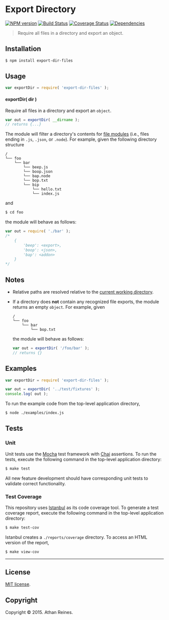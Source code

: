 Export Directory
===
[![NPM version][npm-image]][npm-url] [![Build Status][travis-image]][travis-url] [![Coverage Status][codecov-image]][codecov-url] [![Dependencies][dependencies-image]][dependencies-url]

> Require all files in a directory and export an object.


## Installation

``` bash
$ npm install export-dir-files
```


## Usage

``` javascript
var exportDir = require( 'export-dir-files' );
```

#### exportDir( dir )

Require all files in a directory and export an `object`.

``` javascript
var out = exportDir( __dirname );
// returns {...}
```

The module will filter a directory's contents for [file modules](https://nodejs.org/api/modules.html#modules_file_modules) (i.e., files ending in `.js`, `.json`, or `.node`). For example, given the following directory structure

```
/
└── foo
    └── bar
        └── beep.js
        └── boop.json
        └── bap.node
        └── bop.txt
        └── bip
            └── hello.txt
            └── index.js
```

and 

``` bash
$ cd foo
```

the module will behave as follows:

``` javascript
var out = require( './bar' );
/*
	{
		'beep': <export>,
		'boop': <json>,
		'bap': <addon>
	}
*/
```


## Notes

*	Relative paths are resolved relative to the [current working directory](https://github.com/kgryte/utils-cwd).
*	If a directory does __not__ contain any recognized file exports, the module returns an empty `object`. For example, given

	```
	/
	└── foo
	    └── bar
	        └── bop.txt
	```

	the module will behave as follows:

	``` javascript
	var out = exportDir( '/foo/bar' );
	// returns {}
	```


## Examples

``` javascript
var exportDir = require( 'export-dir-files' );

var out = exportDir( '../test/fixtures' );
console.log( out );
```

To run the example code from the top-level application directory,

``` bash
$ node ./examples/index.js
```


## Tests

### Unit

Unit tests use the [Mocha](http://mochajs.org/) test framework with [Chai](http://chaijs.com) assertions. To run the tests, execute the following command in the top-level application directory:

``` bash
$ make test
```

All new feature development should have corresponding unit tests to validate correct functionality.


### Test Coverage

This repository uses [Istanbul](https://github.com/gotwarlost/istanbul) as its code coverage tool. To generate a test coverage report, execute the following command in the top-level application directory:

``` bash
$ make test-cov
```

Istanbul creates a `./reports/coverage` directory. To access an HTML version of the report,

``` bash
$ make view-cov
```


---
## License

[MIT license](http://opensource.org/licenses/MIT).


## Copyright

Copyright &copy; 2015. Athan Reines.


[npm-image]: http://img.shields.io/npm/v/export-dir-files.svg
[npm-url]: https://npmjs.org/package/export-dir-files

[travis-image]: http://img.shields.io/travis/kgryte/export-dir-files/master.svg
[travis-url]: https://travis-ci.org/kgryte/export-dir-files

[codecov-image]: https://img.shields.io/codecov/c/github/kgryte/export-dir-files/master.svg
[codecov-url]: https://codecov.io/github/kgryte/export-dir-files?branch=master

[dependencies-image]: http://img.shields.io/david/kgryte/export-dir-files.svg
[dependencies-url]: https://david-dm.org/kgryte/export-dir-files

[dev-dependencies-image]: http://img.shields.io/david/dev/kgryte/export-dir-files.svg
[dev-dependencies-url]: https://david-dm.org/dev/kgryte/export-dir-files

[github-issues-image]: http://img.shields.io/github/issues/kgryte/export-dir-files.svg
[github-issues-url]: https://github.com/kgryte/export-dir-files/issues

